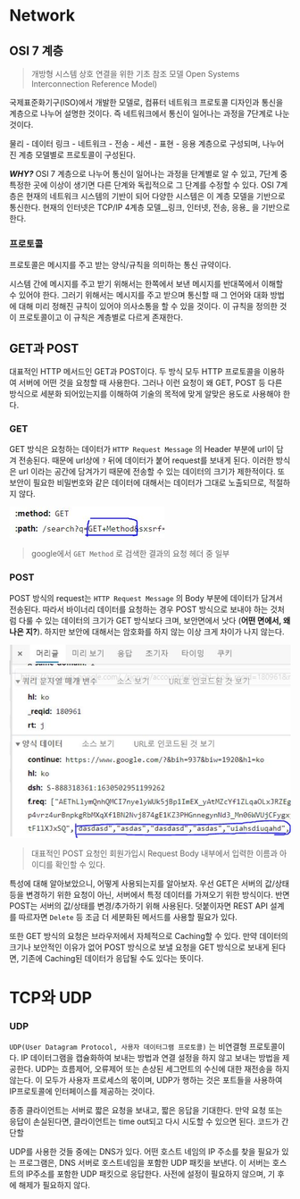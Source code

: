 # Network

## OSI 7 계층

> 개방형 시스템 상호 연결을 위한 기초 참조 모델 Open Systems Interconnection Reference Model)

국제표준화기구(ISO)에서 개발한 모델로, 컴퓨터 네트워크 프로토콜 디자인과 통신을 계층으로 나누어 설명한 것이다. 즉 네트워크에서 통신이 일어나는 과정을 7단계로 나눈 것이다.

물리 - 데이터 링크 - 네트워크 - 전송 - 세션 - 표현 - 응용 계층으로 구성되며, 나누어진 계층 모델별로 프로토콜이 구성된다.

_**WHY?**_ OSI 7 계층으로 나누어 통신이 일어나는 과정을 단계별로 알 수 있고, 7단계 중 특정한 곳에 이상이 생기면 다른 단계와 독립적으로 그 단계를 수정할 수 있다. OSI 7계층은 현재의 네트워크 시스템의 기반이 되어 다양한 시스템은 이 계층 모델을 기반으로 통신한다. 현재의 인터넷은 TCP/IP 4계층 모델__링크, 인터넷, 전송, 응용_ 을 기반으로 한다.



### 프로토콜

프로토콜은 메시지를 주고 받는 양식/규칙을 의미하는 통신 규약이다.

시스템 간에 메시지를 주고 받기 위해서는 한쪽에서 보낸 메시지를 반대쪽에서 이해할 수 있어야 한다. 그러기 위해서는 메시지를 주고 받으며 통신할 때 그 언어와 대화 방법에 대해 미리 정해진 규칙이 있어야 의사소통을 할 수 있을 것이다. 이 규칙을 정의한 것이 프로토콜이고 이 규칙은 계층별로 다르게 존재한다.







## GET과 POST

대표적인 HTTP 메서드인 GET과 POST이다. 두 방식 모두 HTTP 프로토콜을 이용하여 서버에 어떤 것을 요청할 때 사용한다. 그러나 이런 요청이 왜 GET, POST 등 다른 방식으로 세분화 되어있는지를 이해하여 기술의 목적에 맞게 알맞은 용도로 사용해야 한다.



### GET 

GET 방식은 요청하는 데이터가 `HTTP Request Message` 의 Header 부분에 url이 담겨 전송된다. 때문에 url상에 `?` 뒤에 데이터가 붙어 request를 보내게 된다. 이러한 방식은 url 이라는 공간에 담겨가기 때문에 전송할 수 있는 데이터의 크기가 제한적이다. 또 보안이 필요한 비밀번호와 같은 데이터에 대해서는 데이터가 그대로 노출되므로, 적절하지 않다.



![캡처](Network.assets/캡처.JPG)

> google에서 `GET Method` 로 검색한 결과의 요청 헤더 중 일부



### POST

POST 방식의 request는 `HTTP Request Message`  의 Body 부분에 데이터가 담겨서 전송된다. 따라서 바이너리 데이터를 요청하는 경우 POST 방식으로 보내야 하는 것처럼 다룰 수 있는 데이터의 크기가 GET 방식보다 크며, 보안면에서 낫다 (**어떤 면에서, 왜 나은 지?**). 하지만 보안에 대해서는 암호화를 하지 않는 이상 크게 차이가 나지 않는다.

![캡처1](Network.assets/캡처1.JPG)

> 대표적인 POST 요청인 회원가입시 Request Body 내부에서 입력한 이름과 아이디를 확인할 수 있다.



특성에 대해 알아보았으니, 어떻게 사용되는지를 알아보자. 우선 GET은 서버의 값/상태 등을 변경하기 위한 요청이 아닌, 서버에서 특정 데이터를 가져오기 위한 방식이다. 반면 POST는 서버의 값/상태를 변경/추가하기 위해 사용된다. 덧붙이자면 REST API 설계를 따르자면 `Delete`  등 조금 더 세분화된 메서드를 사용할 필요가 있다.

또한 GET 방식의 요청은 브라우저에서 자체적으로 Caching할 수 있다. 만약 데이터의 크기나 보안적인 이유가 없어 POST 방식으로 보낼 요청을 GET 방식으로 보내게 된다면, 기존에 Caching된 데이터가 응답될 수도 있다는 뜻이다.



# TCP와 UDP

### UDP

`UDP(User Datagram Protocol, 사용자 데이터그램 프로토콜)` 는 비연결형 프로토콜이다. IP 데이터그램을 캡슐화하여 보내는 방법과 연결 설정을 하지 않고 보내는 방법을 제공한다. UDP는 흐름제어, 오류제어 또는 손상된 세그먼트의 수신에 대한 재전송을 하지 않는다. 이 모두가 사용자 프로세스의 몫이며, UDP가 행하는 것은 포트들을 사용하여 IP프로토콜에 인터페이스를 제공하는 것이다.

종종 클라이언트는 서버로 짧은 요청을 보내고, 짧은 응답을 기대한다. 만약 요청 또는 응답이 손실된다면, 클라이언트는 time out되고 다시 시도할 수 있으면 된다. 코드가 간단할

UDP를 사용한 것들 중에는 DNS가 있다. 어떤 호스트 네임의 IP 주소를 찾을 필요가 있는 프로그램은, DNS 서버로 호스트네임을 포함한 UDP 패킷을 보낸다. 이 서버는 호스트의 IP주소를 포함한 UDP 패킷으로 응답한다. 사전에 설정이 필요하지 않으며, 기 후에 해제가 필요하지 않다.